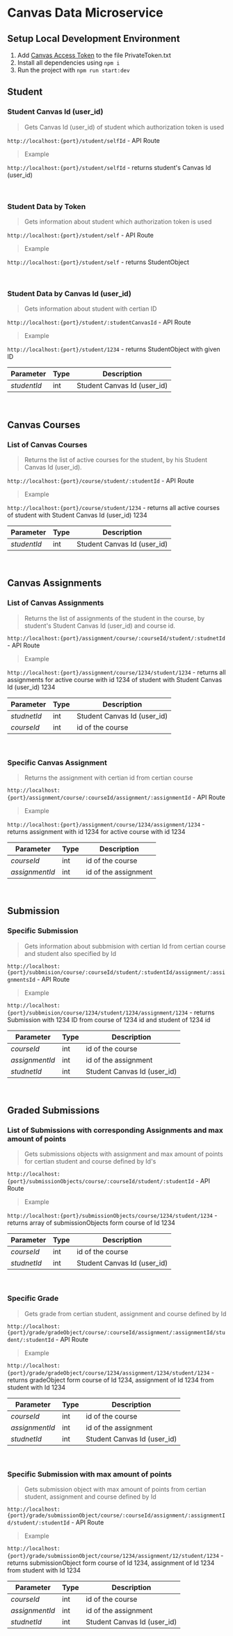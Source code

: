 # Canvas Data Microservice
## Setup Local Development Environment
1. Add [Canvas Access Token](https://canvas.instructure.com/doc/api/file.oauth.html#manual-token-generation) to the file PrivateToken.txt
2. Install all dependencies using `npm i`
3. Run the project with `npm run start:dev`

## Student
### Student Canvas Id (user_id)
>Gets Canvas Id (user_id) of student which authorization token is used

`http://localhost:{port}/student/selfId` - API Route


>Example

`http://localhost:{port}/student/selfId` - returns student's Canvas Id (user_id)

<br>

### Student Data by Token
>Gets information about student which authorization token is used

`http://localhost:{port}/student/self` - API Route


>Example

`http://localhost:{port}/student/self` - returns StudentObject

<br>

### Student Data by Canvas Id (user_id)
>Gets information about student with certian ID

`http://localhost:{port}/student/:studentCanvasId` - API Route

>Example

`http://localhost:{port}/student/1234` - returns StudentObject with given ID

| Parameter | Type | Description |
| ------------ | ------------ | ------------ |
| *studentId*  | int | Student Canvas Id (user_id) |

<br>

## Canvas Courses
### List of Canvas Courses
> Returns the list of active courses for the student, by his Student Canvas Id (user_id).

`http://localhost:{port}/course/student/:studentId` - API Route

>Example

`http://localhost:{port}/course/student/1234` - returns all active courses of student with Student Canvas Id (user_id) 1234

| Parameter | Type | Description |
| ------------ | ------------ | ------------ |
| *studentId*  | int | Student Canvas Id (user_id) |

<!--
<br>

### Specific Canvas Course
> Returns the courses with the given course id for the student, by his Student Canvas Id (user_id).

`http://localhost:{port}/student/:studentCanvasId/courses/:courseId` - API Route

>Example

`http://localhost:{port}/student/1234/courses/1234` - returns active course with id 1234 of a student with Student Canvas Id (user_id) 1234

| Parameter | Type | Description |
| ------------ | ------------ | ------------ |
| *studentCanvasId*  | int | Student Canvas Id (user_id) |
| *courseId*  | int | id of the course | -->

<br>

## Canvas Assignments
### List of Canvas Assignments
> Returns the list of assignments of the student in the course, by student's Student Canvas Id (user_id) and course id.

`http://localhost:{port}/assignment/course/:courseId/student/:studnetId` - API Route

>Example

`http://localhost:{port}/assignment/course/1234/student/1234` - returns all assignments for active course with id 1234 of student with Student Canvas Id (user_id) 1234

| Parameter | Type | Description |
| ------------ | ------------ | ------------ |
| *studnetId*  | int | Student Canvas Id (user_id) |
| *courseId*  | int | id of the course |

<br>

### Specific Canvas Assignment
> Returns the assignment with certian id from certian course 

`http://localhost:{port}/assignment/course/:courseId/assignment/:assignmentId` - API Route

>Example

`http://localhost:{port}/assignment/course/1234/assignment/1234` - returns assignment with id 1234 for active course with id 1234 


| Parameter | Type | Description |
| ------------ | ------------ | ------------ |
| *courseId*  | int | id of the course |
| *assignmentId*  | int | id of the assignment |

<br>

## Submission
### Specific Submission
>Gets information about subbmision with certian Id from certian course and student also specified by Id

`http://localhost:{port}/subbmision/course/:courseId/student/:studentId/assignment/:assignmentsId` - API Route

>Example

`http://localhost:{port}/subbmision/course/1234/student/1234/assignment/1234` - returns Submission with 1234 ID from course of 1234 id and student of 1234 id 

| Parameter | Type | Description |
| ------------ | ------------ | ------------ |
| *courseId*  | int | id of the course |
| *assignmentId*  | int | id of the assignment |
| *studnetId*  | int | Student Canvas Id (user_id) |

<br>

## Graded Submissions
### List of Submissions with corresponding Assignments and max amount of points

>Gets submissions objects with assignment and max amount of points for certian student and course defined by Id's

`http://localhost:{port}/submissionObjects/course/:courseId/student/:studentId` - API Route

>Example

`http://localhost:{port}/submissionObjects/course/1234/student/1234` - returns array of submissionObjects form course of Id 1234

| Parameter | Type | Description |
| ------------ | ------------ | ------------ |
| *courseId*  | int | id of the course |
| *studnetId*  | int | Student Canvas Id (user_id) |

<br>

### Specific Grade

>Gets grade from certian student, assignment and course defined by Id

`http://localhost:{port}/grade/gradeObject/course/:courseId/assignment/:assignmentId/student/:studentId` - API Route

>Example

`http://localhost:{port}/grade/gradeObject/course/1234/assignment/1234/student/1234` - returns gradeObject form course of Id 1234, assignment of Id 1234 from student with Id 1234

| Parameter | Type | Description |
| ------------ | ------------ | ------------ |
| *courseId*  | int | id of the course |
| *assignmentId*  | int | id of the assignment |
| *studnetId*  | int | Student Canvas Id (user_id) |

<br>

### Specific Submission with max amount of points

>Gets submission object with max amount of points from certian student, assignment and course defined by Id

`http://localhost:{port}/grade/submissionObject/course/:courseId/assignment/:assignmentId/student/:studentId` - API Route

>Example

`http://localhost:{port}/grade/submissionObject/course/1234/assignment/12/student/1234` - returns submissionObject form course of Id 1234, assignment of Id 1234 from student with Id 1234

| Parameter | Type | Description |
| ------------ | ------------ | ------------ |
| *courseId*  | int | id of the course |
| *assignmentId*  | int | id of the assignment |
| *studnetId*  | int | Student Canvas Id (user_id) |
